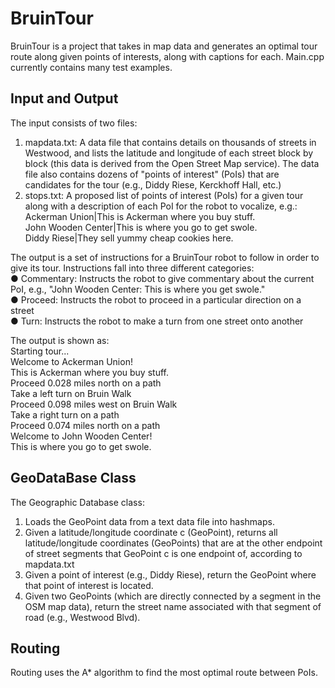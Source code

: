 # BruinTour

BruinTour is a project that takes in map data and generates an optimal tour route along given points of interests, along with captions for each.
Main.cpp currently contains many test examples.

## Input and Output
The input consists of two files:
1. mapdata.txt: A data file that contains details on thousands of streets in Westwood, and
lists the latitude and longitude of each street block by block (this data is derived from the
Open Street Map service). The data file also contains dozens of "points of interest"
(PoIs) that are candidates for the tour (e.g., Diddy Riese, Kerckhoff Hall, etc.)
2. stops.txt: A proposed list of points of interest (PoIs) for a given tour along with a
description of each PoI for the robot to vocalize, e.g.:  
Ackerman Union|This is Ackerman where you buy stuff.  
John Wooden Center|This is where you go to get swole.  
Diddy Riese|They sell yummy cheap cookies here.  

The output is a set of instructions for a BruinTour robot to follow in order to give its tour. Instructions fall into three different categories:  
● Commentary: Instructs the robot to give commentary about the current PoI, e.g., "John
Wooden Center: This is where you get swole."  
● Proceed: Instructs the robot to proceed in a particular direction on a street  
● Turn: Instructs the robot to make a turn from one street onto another   

The output is shown as:  
Starting tour...  
Welcome to Ackerman Union!  
This is Ackerman where you buy stuff.  
Proceed 0.028 miles north on a path  
Take a left turn on Bruin Walk  
Proceed 0.098 miles west on Bruin Walk  
Take a right turn on a path  
Proceed 0.074 miles north on a path  
Welcome to John Wooden Center!  
This is where you go to get swole.  

## GeoDataBase Class

The Geographic Database class:
1. Loads the GeoPoint data from a text data file into hashmaps.
2. Given a latitude/longitude coordinate c (GeoPoint), returns all
latitude/longitude coordinates (GeoPoints) that are at the other endpoint of street
segments that GeoPoint c is one endpoint of, according to mapdata.txt
3. Given a point of interest (e.g., Diddy Riese), return the GeoPoint where that point of
interest is located.
4. Given two GeoPoints (which are directly connected by a segment in the OSM map data),
return the street name associated with that segment of road (e.g., Westwood Blvd).

## Routing

Routing uses the A* algorithm to find the most optimal route between PoIs.



